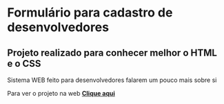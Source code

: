  <h1>Formulário para cadastro de desenvolvedores </h1>
 <h2> Projeto realizado para conhecer melhor o HTML e o CSS </h2>
 <div>
 <p>Sistema WEB feito para desenvolvedores falarem um pouco mais sobre si </p>
 <p>Para ver o projeto na web <strong><a href="https://cadastro-desenvolvedor.vercel.app">Clique aqui</a> </strong></p>
 </div>
